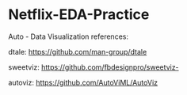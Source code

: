 # Netflix-EDA-Practice


Auto - Data Visualization references:

dtale: https://github.com/man-group/dtale

sweetviz: https://github.com/fbdesignpro/sweetviz-

autoviz: https://github.com/AutoViML/AutoViz
